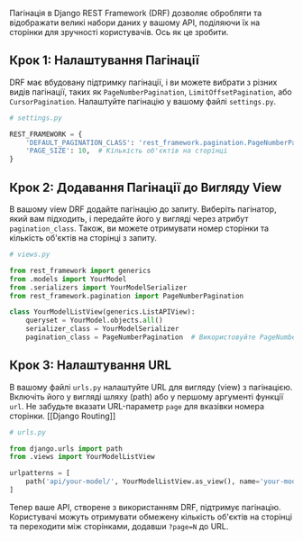 Пагінація в Django REST Framework (DRF) дозволяє обробляти та відображати великі набори даних у вашому API, поділяючи їх на сторінки для зручності користувачів. Ось як це зробити.

## Крок 1: Налаштування Пагінації

DRF має вбудовану підтримку пагінації, і ви можете вибрати з різних видів пагінації, таких як `PageNumberPagination`, `LimitOffsetPagination`, або `CursorPagination`. Налаштуйте пагінацію у вашому файлі `settings.py`.

```python
# settings.py

REST_FRAMEWORK = {
    'DEFAULT_PAGINATION_CLASS': 'rest_framework.pagination.PageNumberPagination',
    'PAGE_SIZE': 10,  # Кількість об'єктів на сторінці
}
```

## Крок 2: Додавання Пагінації до Вигляду View

В вашому view DRF додайте пагінацію до запиту. Виберіть пагінатор, який вам підходить, і передайте його у вигляді через атрибут `pagination_class`. Також, ви можете отримувати номер сторінки та кількість об'єктів на сторінці з запиту.

```python
# views.py

from rest_framework import generics
from .models import YourModel
from .serializers import YourModelSerializer
from rest_framework.pagination import PageNumberPagination

class YourModelListView(generics.ListAPIView):
    queryset = YourModel.objects.all()
    serializer_class = YourModelSerializer
    pagination_class = PageNumberPagination  # Використовуйте PageNumberPagination або інший пагінатор за потребою
```

## Крок 3: Налаштування URL

В вашому файлі `urls.py` налаштуйте URL для вигляду (view) з пагінацією.
Включіть його у вигляді шляху (path) або у першому аргументі функції `url`. Не забудьте вказати URL-параметр `page` для вказівки номера сторінки.
[[Django Routing]]

```python
# urls.py

from django.urls import path
from .views import YourModelListView

urlpatterns = [
    path('api/your-model/', YourModelListView.as_view(), name='your-model-list'),
]
```

Тепер ваше API, створене з використанням DRF, підтримує пагінацію. Користувачі можуть отримувати обмежену кількість об'єктів на сторінці та переходити між сторінками, додавши `?page=N` до URL.